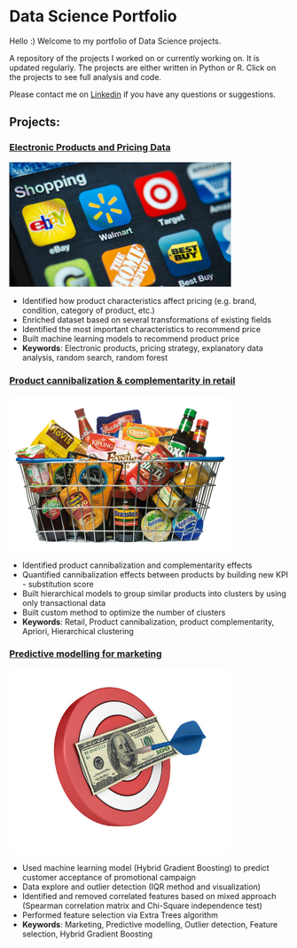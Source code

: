 # Data Science Portfolio

Hello :)
Welcome to my portfolio of Data Science projects.

A repository of the projects I worked on or currently working on. It is updated regularly. The projects are either written in Python or R. Click on the projects to see full analysis and code.

Please contact me on [Linkedin](https://www.linkedin.com/in/vasyltsykolanov) if you have any questions or suggestions.

## Projects:

### [Electronic Products and Pricing Data](https://github.com/VasylTsykolanov/Data_Science_Portfolio/blob/main/Price%20positioning%20of%20electronic%20products/readme.md)
<img src="https://github.com/VasylTsykolanov/Data_Science_Portfolio/blob/main/Price%20positioning%20of%20electronic%20products/images/MW-HN255_retail_ZG_20190712141139.jpg" width="400">

* Identified how product characteristics affect pricing (e.g. brand, condition, category of product, etc.)
* Enriched dataset based on several transformations of existing fields
* Identified the most important characteristics to recommend price
* Built machine learning models to recommend product price
* **Keywords**: Electronic products, pricing strategy, explanatory data analysis, random search, random forest



### [Product cannibalization & complementarity in retail](https://github.com/VasylTsykolanov/Data_Science_Portfolio/blob/main/Product%20cannibalization%20&%20complementarity%20in%20retail/readme.md)
<img src="https://github.com/VasylTsykolanov/Data_Science_Portfolio/blob/main/Product%20cannibalization%20%26%20complementarity%20in%20retail/images/Premier-Foods-secures-key-bank-deal_wrbm_large.png" width="400">

* Identified product cannibalization and complementarity effects
* Quantified cannibalization effects between products by building new KPI - substitution score
* Built hierarchical models to group similar products into clusters by using only transactional data
* Built custom method to optimize the number of clusters
* **Keywords**: Retail, Product cannibalization, product complementarity, Apriori, Hierarchical clustering


### [Predictive modelling for marketing](https://github.com/VasylTsykolanov/Data_Science_Portfolio/tree/main/Predictive%20modelling%20for%20marketing)
<img src="https://github.com/VasylTsykolanov/Data_Science_Portfolio/blob/main/Predictive%20modelling%20for%20marketing/images/cover.jpg" width="400">

* Used machine learning model (Hybrid Gradient Boosting) to predict customer acceptance of promotional campaign
* Data explore and outlier detection (IQR method and visualization)
* Identified and removed correlated features based on mixed approach (Spearman correlation matrix and Chi-Square independence test)
* Performed feature selection via Extra Trees algorithm
* **Keywords**: Marketing, Predictive modelling, Outlier detection, Feature selection, Hybrid Gradient Boosting
